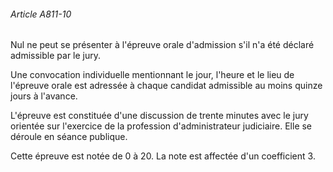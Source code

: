 ###### Article A811-10

Nul ne peut se présenter à l'épreuve orale d'admission s'il n'a été déclaré admissible par le jury.

Une convocation individuelle mentionnant le jour, l'heure et le lieu de l'épreuve orale est adressée à chaque candidat admissible au moins quinze jours à l'avance.

L'épreuve est constituée d'une discussion de trente minutes avec le jury orientée sur l'exercice de la profession d'administrateur judiciaire. Elle se déroule en séance publique.

Cette épreuve est notée de 0 à 20. La note est affectée d'un coefficient 3.

